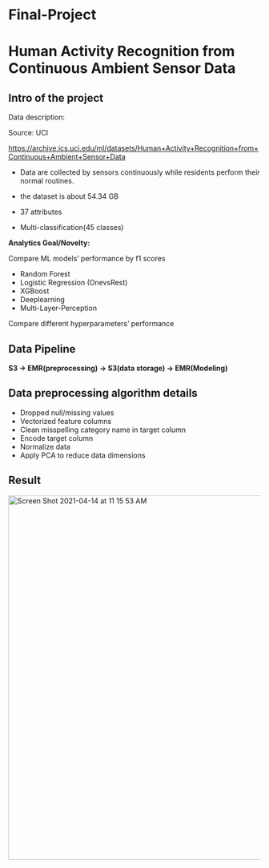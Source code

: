 # Final-Project
# Human Activity Recognition from Continuous Ambient Sensor Data

## Intro of the project

Data description:

Source: UCI 

https://archive.ics.uci.edu/ml/datasets/Human+Activity+Recognition+from+Continuous+Ambient+Sensor+Data

- Data are collected by sensors continuously while residents perform their normal routines.

- the dataset is about 54.34 GB

- 37 attributes

- Multi-classification(45 classes)

__Analytics Goal/Novelty:__

Compare ML models’ performance by f1 scores

- Random Forest
- Logistic Regression (OnevsRest)
- XGBoost
- Deeplearning
- Multi-Layer-Perception

Compare different hyperparameters’ performance

## Data Pipeline

__S3 -> EMR(preprocessing) -> S3(data storage) -> EMR(Modeling)__

## Data preprocessing algorithm details

- Dropped null/missing values
- Vectorized feature columns
- Clean misspelling category name in target column
- Encode target column
- Normalize data
- Apply PCA to reduce data dimensions

## Result

<img width="727" alt="Screen Shot 2021-04-14 at 11 15 53 AM" src="https://user-images.githubusercontent.com/69778068/114743947-c9782b00-9d12-11eb-867c-5ded86da2a60.png">

